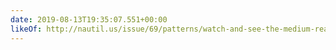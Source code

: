 ```yaml
---
date: 2019-08-13T19:35:07.551+00:00
likeOf: http://nautil.us/issue/69/patterns/watch-and-see-the-medium-really-is-the-message
---
```

